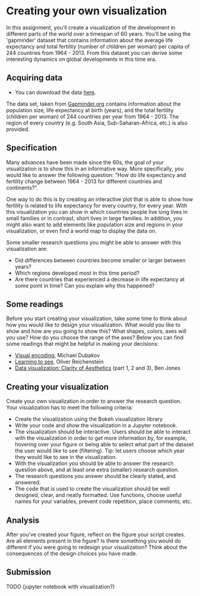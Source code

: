 # Creating your own visualization

In this assignment, you'll create a visualization of the development in different parts of the world over a timespan of 60 years. You'll be using the 'gapminder' dataset that contains information about the average life expectancy and total fertility (number of children per woman) per capita of 244 countries from 1964 - 2013. From this dataset you can derive some interesting dynamics on global developments in this time era.

## Acquiring data

* You can download the data [here](Gapminder.csv).

The data set, taken from [Gapminder.org](https://www.gapminder.org/) contains information about the population size, life expectancy at birth (years), and the total fertility (children per woman) of 244 countries per year from 1964 - 2013. The region of every country (e.g. South Asia, Sub-Saharan-Africa, etc.) is also provided.

## Specification
Many advances have been made since the 60s, the goal of your visualization is to show this in an informative way. More specifically, you would like to answer the following question: "How do life expectancy and fertility change between 1964 - 2013 for different countries and continents?".

One way to do this is by creating an interactive plot that is able to show how fertility is related to life expectancy for every country, for every year. With this visualization you can show in which countries people live long lives in small families or in contrast, short lives in large families. In addition, you might also want to add elements like population size and regions in your visualization, or even find a world map to display the data on.

Some smaller research questions you might be able to answer with this visualization are:

* Did differences between countries become smaller or larger between years?
* Which regions developed most in this time period?
* Are there countries that experienced a decrease in life expectancy at some point in time? Can you explain why this happened?

## Some readings

Before you start creating your visualization, take some time to think about how you would like to design your visualization. What would you like to show and how are you going to show this? What shapes, colors, axes will you use? How do you choose the range of the axes? Below you can find some readings that might be helpful in making your decisions:

* [Visual encoding](https://www.targetprocess.com/articles/visual-encoding/), Michael Dubakov
* [Learning to see](https://ia.net/topics/learning-to-see),  Oliver Reichenstein
* [Data visualization: Clarity of Aesthetics](https://dataremixed.com/2012/05/data-visualization-clarity-or-aesthetics/) (part 1, 2 and 3), Ben Jones

## Creating your visualization

Create your own visualization in order to answer the research question. Your visualization has to meet the following criteria:

* Create the visualization using the Bokeh visualization library
* Write your code and show the visualization in a Jupyter notebook.
* The visualization should be interactive. Users should be able to interact with the visualization in order to get more information by, for example, hovering over your figure or being able to select what part of the dataset the user would like to see (filtering). Tip: let users choose which year they would like to see in the visualization.
* With the visualization you should be able to answer the research question above, and at least one extra (smaller) research question.
* The research questions you answer should be clearly stated, and answered.
* The code that is used to create the visualization should be well designed, clear, and neatly formatted. Use functions, choose useful names for your variables, prevent code repetition, place comments, etc.

## Analysis

After you've created your figure, reflect on the figure your script creates. Are all elements present in the figure? Is there something you would do different if you were going to redesign your visualization? Think about the consequences of the design choices you have made.

## Submission

TODO (jupyter notebook with visualization?)
